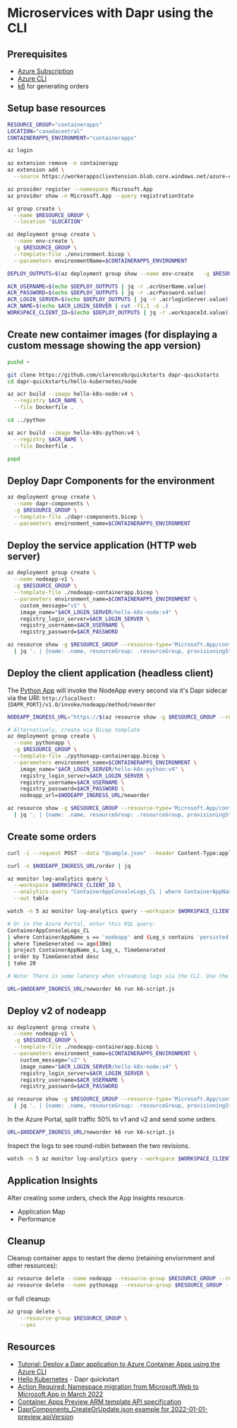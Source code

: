 Microservices with Dapr using the CLI
=====================================

Prerequisites
-------------

* [Azure Subscription](https://azure.microsoft.com/en-au/free/)
* [Azure CLI](https://docs.microsoft.com/en-us/cli/azure/install-azure-cli)
* [k6](https://k6.io/docs/getting-started/installation/) for generating orders

Setup base resources
--------------------

```sh
RESOURCE_GROUP="containerapps"
LOCATION="canadacentral"
CONTAINERAPPS_ENVIRONMENT="containerapps"

az login

az extension remove -n containerapp
az extension add \
  --source https://workerappscliextension.blob.core.windows.net/azure-cli-extension/containerapp-0.2.4-py2.py3-none-any.whl

az provider register --namespace Microsoft.App
az provider show -n Microsoft.App --query registrationState

az group create \
  --name $RESOURCE_GROUP \
  --location "$LOCATION"

az deployment group create \
  --name env-create \
  -g $RESOURCE_GROUP \
  --template-file ./environment.bicep \
  --parameters environmentName=$CONTAINERAPPS_ENVIRONMENT

DEPLOY_OUTPUTS=$(az deployment group show --name env-create   -g $RESOURCE_GROUP --query properties.outputs)

ACR_USERNAME=$(echo $DEPLOY_OUTPUTS | jq -r .acrUserName.value)
ACR_PASSWORD=$(echo $DEPLOY_OUTPUTS | jq -r .acrPassword.value)
ACR_LOGIN_SERVER=$(echo $DEPLOY_OUTPUTS | jq -r .acrloginServer.value)
ACR_NAME=$(echo $ACR_LOGIN_SERVER | cut -f1,1 -d .)
WORKSPACE_CLIENT_ID=$(echo $DEPLOY_OUTPUTS | jq -r .workspaceId.value)
```

Create new contaimer images (for displaying a custom message showing the app version)
-----------------------------------------------------------------------------------

```sh
pushd ~

git clone https://github.com/clarenceb/quickstarts dapr-quickstarts
cd dapr-quickstarts/hello-kubernetes/node

az acr build --image hello-k8s-node:v4 \
  --registry $ACR_NAME \
  --file Dockerfile .

cd ../python

az acr build --image hello-k8s-python:v4 \
  --registry $ACR_NAME \
  --file Dockerfile .

popd
```

Deploy Dapr Components for the environment
------------------------------------------

```sh
az deployment group create \
  --name dapr-components \
  -g $RESOURCE_GROUP \
  --template-file ./dapr-components.bicep \
  --parameters environment_name=$CONTAINERAPPS_ENVIRONMENT
```

Deploy the service application (HTTP web server)
------------------------------------------------

```sh
az deployment group create \
  --name nodeapp-v1 \
  -g $RESOURCE_GROUP \
  --template-file ./nodeapp-containerapp.bicep \
  --parameters environment_name=$CONTAINERAPPS_ENVIRONMENT \
    custom_message="v1" \
    image_name="$ACR_LOGIN_SERVER/hello-k8s-node:v4" \
    registry_login_server=$ACR_LOGIN_SERVER \
    registry_username=$ACR_USERNAME \
    registry_password=$ACR_PASSWORD

az resource show -g $RESOURCE_GROUP --resource-type='Microsoft.App/containerApps' -n 'nodeapp' \
  | jq '. | {name: .name, resourceGroup: .resourceGroup, provisioningState: .properties.provisioningState}'
```

Deploy the client application (headless client)
-----------------------------------------------

The [Python App](https://github.com/dapr/quickstarts/tree/master/hello-kubernetes/python) will invoke the NodeApp every second via it's Dapr sidecar via the URI: `http://localhost:{DAPR_PORT}/v1.0/invoke/nodeapp/method/neworder`

```sh
NODEAPP_INGRESS_URL="https://$(az resource show -g $RESOURCE_GROUP --resource-type='Microsoft.App/containerApps' -n 'nodeapp' | jq -r '.properties.configuration.ingress.fqdn')"

# Alternatively, create via Bicep template
az deployment group create \
  --name pythonapp \
  -g $RESOURCE_GROUP \
  --template-file ./pythonapp-containerapp.bicep \
  --parameters environment_name=$CONTAINERAPPS_ENVIRONMENT \
    image_name="$ACR_LOGIN_SERVER/hello-k8s-python:v4" \
    registry_login_server=$ACR_LOGIN_SERVER \
    registry_username=$ACR_USERNAME \
    registry_password=$ACR_PASSWORD \
    nodeapp_url=$NODEAPP_INGRESS_URL/neworder

az resource show -g $RESOURCE_GROUP --resource-type='Microsoft.App/containerApps' -n 'pythonapp' \
  | jq '. | {name: .name, resourceGroup: .resourceGroup, provisioningState: .properties.provisioningState}'
```

Create some orders
------------------

```sh
curl -i --request POST --data "@sample.json" --header Content-Type:application/json $NODEAPP_INGRESS_URL/neworder

curl -s $NODEAPP_INGRESS_URL/order | jq

az monitor log-analytics query \
  --workspace $WORKSPACE_CLIENT_ID \
  --analytics-query "ContainerAppConsoleLogs_CL | where ContainerAppName_s == 'nodeapp' and (Log_s contains 'persisted' or Log_s contains 'order') | where TimeGenerated >= ago(30m) | project ContainerAppName_s, Log_s, TimeGenerated | order by TimeGenerated desc | take 20" \
  --out table

watch -n 5 az monitor log-analytics query --workspace $WORKSPACE_CLIENT_ID --analytics-query "\"ContainerAppConsoleLogs_CL | where ContainerAppName_s == 'nodeapp' and (Log_s contains 'persisted' or Log_s contains 'order') | where TimeGenerated >= ago(30m) | project ContainerAppName_s, Log_s, TimeGenerated | order by TimeGenerated desc | take 20\"" --out table

# Or in the Azure Portal, enter this KQL query:
ContainerAppConsoleLogs_CL
| where ContainerAppName_s == 'nodeapp' and (Log_s contains 'persisted' or Log_s contains 'order')
| where TimeGenerated >= ago(30m)
| project ContainerAppName_s, Log_s, TimeGenerated
| order by TimeGenerated desc
| take 20

# Note: There is some latency when streaming logs via the CLI. Use the Azure Portal if you want to query logs with less latency.

URL=$NODEAPP_INGRESS_URL/neworder k6 run k6-script.js
```

Deploy v2 of nodeapp
--------------------

```sh
az deployment group create \
  --name nodeapp-v1 \
  -g $RESOURCE_GROUP \
  --template-file ./nodeapp-containerapp.bicep \
  --parameters environment_name=$CONTAINERAPPS_ENVIRONMENT \
    custom_message="v2" \
    image_name="$ACR_LOGIN_SERVER/hello-k8s-node:v4" \
    registry_login_server=$ACR_LOGIN_SERVER \
    registry_username=$ACR_USERNAME \
    registry_password=$ACR_PASSWORD

az resource show -g $RESOURCE_GROUP --resource-type='Microsoft.App/containerApps' -n 'nodeapp' \
  | jq '. | {name: .name, resourceGroup: .resourceGroup, provisioningState: .properties.provisioningState}'
```

In the Azure Portal, split traffic 50% to v1 and v2 and send some orders.

```sh
URL=$NODEAPP_INGRESS_URL/neworder k6 run k6-script.js
```

Inspect the logs to see round-robin between the two revisions.

```sh
watch -n 5 az monitor log-analytics query --workspace $WORKSPACE_CLIENT_ID --analytics-query "\"ContainerAppConsoleLogs_CL | where ContainerAppName_s == 'nodeapp' and (Log_s contains 'persisted' or Log_s contains 'order') | where TimeGenerated >= ago(30m) | project ContainerAppName_s, Log_s, TimeGenerated | order by TimeGenerated desc | take 20\"" --out table
```

Application Insights
--------------------

After creating some orders, check the App Insights resource.

* Application Map
* Performance

Cleanup
-------

Cleanup container apps to restart the demo (retaining enviornment and other resources):

```sh
az resource delete --name nodeapp --resource-group $RESOURCE_GROUP --resource-type='Microsoft.App/containerApps' --latest-include-preview
az resource delete --name pythonapp --resource-group $RESOURCE_GROUP --resource-type='Microsoft.App/containerApps' --latest-include-preview
```

or full cleanup:

```sh
az group delete \
    --resource-group $RESOURCE_GROUP \
    --yes
```

Resources
---------

* [Tutorial: Deploy a Dapr application to Azure Container Apps using the Azure CLI](https://docs.microsoft.com/en-us/azure/container-apps/microservices-dapr)
* [Hello Kubernetes](https://github.com/dapr/quickstarts/tree/v1.4.0/hello-kubernetes) - Dapr quickstart
* [Action Required: Namespace migration from Microsoft.Web to Microsoft.App in March 2022](https://github.com/microsoft/azure-container-apps/issues/109)
* [Container Apps Preview ARM template API specification](https://docs.microsoft.com/en-us/azure/container-apps/azure-resource-manager-api-spec)
* [DaprComponents_CreateOrUpdate.json example for 2022-01-01-preview apiVersion](https://github.com/Azure/azure-rest-api-specs/blob/main/specification/app/resource-manager/Microsoft.App/preview/2022-01-01-preview/examples/DaprComponents_CreateOrUpdate.json)
